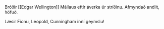 Bróðir [[Edgar Wellington]]
Mállaus eftir áverka úr stríðinu.
Afmyndað andlit, höfuð.

Læsir Fionu, Leopold, Cunningham inní geymslu!